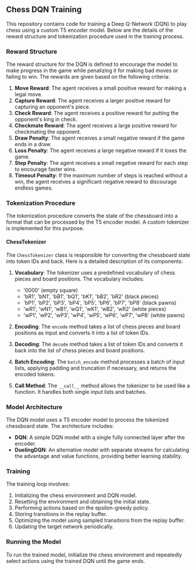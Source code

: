 ## Chess DQN Training

This repository contains code for training a Deep Q-Network (DQN) to play chess using a custom T5 encoder model. Below are the details of the reward structure and tokenization procedure used in the training process.

### Reward Structure

The reward structure for the DQN is defined to encourage the model to make progress in the game while penalizing it for making bad moves or failing to win. The rewards are given based on the following criteria:

1. **Move Reward**: The agent receives a small positive reward for making a legal move.
2. **Capture Reward**: The agent receives a larger positive reward for capturing an opponent's piece.
3. **Check Reward**: The agent receives a positive reward for putting the opponent's king in check.
4. **Checkmate Reward**: The agent receives a large positive reward for checkmating the opponent.
5. **Draw Penalty**: The agent receives a small negative reward if the game ends in a draw.
6. **Loss Penalty**: The agent receives a large negative reward if it loses the game.
7. **Step Penalty**: The agent receives a small negative reward for each step to encourage faster wins.
8. **Timeout Penalty**: If the maximum number of steps is reached without a win, the agent receives a significant negative reward to discourage endless games.

### Tokenization Procedure

The tokenization procedure converts the state of the chessboard into a format that can be processed by the T5 encoder model. A custom tokenizer is implemented for this purpose.

#### ChessTokenizer

The `ChessTokenizer` class is responsible for converting the chessboard state into token IDs and back. Here is a detailed description of its components:

1. **Vocabulary**: The tokenizer uses a predefined vocabulary of chess pieces and board positions. The vocabulary includes:
    - '0000' (empty square)
    - 'bR1', 'bN1', 'bB1', 'bQ1', 'bK1', 'bB2', 'bR2' (black pieces)
    - 'bP1', 'bP2', 'bP3', 'bP4', 'bP5', 'bP6', 'bP7', 'bP8' (black pawns)
    - 'wR1', 'wN1', 'wB1', 'wQ1', 'wK1', 'wB2', 'wR2' (white pieces)
    - 'wP1', 'wP2', 'wP3', 'wP4', 'wP5', 'wP6', 'wP7', 'wP8' (white pawns)

2. **Encoding**: The `encode` method takes a list of chess pieces and board positions as input and converts it into a list of token IDs.

3. **Decoding**: The `decode` method takes a list of token IDs and converts it back into the list of chess pieces and board positions.

4. **Batch Encoding**: The `batch_encode` method processes a batch of input lists, applying padding and truncation if necessary, and returns the encoded tokens.

5. **Call Method**: The `__call__` method allows the tokenizer to be used like a function. It handles both single input lists and batches.

### Model Architecture

The DQN model uses a T5 encoder model to process the tokenized chessboard state. The architecture includes:
- **DQN**: A simple DQN model with a single fully connected layer after the encoder.
- **DuelingDQN**: An alternative model with separate streams for calculating the advantage and value functions, providing better learning stability.

### Training

The training loop involves:
1. Initializing the chess environment and DQN model.
2. Resetting the environment and obtaining the initial state.
3. Performing actions based on the epsilon-greedy policy.
4. Storing transitions in the replay buffer.
5. Optimizing the model using sampled transitions from the replay buffer.
6. Updating the target network periodically.

### Running the Model

To run the trained model, initialize the chess environment and repeatedly select actions using the trained DQN until the game ends.
